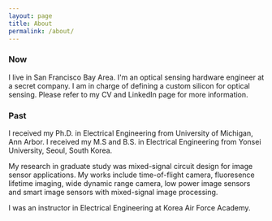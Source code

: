 ```yaml
---
layout: page
title: About
permalink: /about/
---
```


### Now

I live in San Francisco Bay Area. I'm an optical sensing hardware engineer at a secret company. I am in charge of defining a custom silicon for optical sensing. Please refer to my CV and LinkedIn page for more information.

### Past

I received my Ph.D. in Electrical Engineering from University of Michigan, Ann Arbor. I received my M.S and B.S. in Electrical Engineering from Yonsei University, Seoul, South Korea.

My research in graduate study was mixed-signal circuit design for image sensor applications. My works include time-of-flight camera, fluoresence lifetime imaging, wide dynamic range camera, low power image sensors and smart image sensors with mixed-signal image processing.

I was an instructor in Electrical Engineering at Korea Air Force Academy.